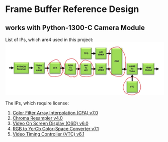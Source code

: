 # Frame Buffer Reference Design 
## works with Python-1300-C Camera Module

List of IPs, which are4 used in this project:
![1]


The IPs, which require license:

  1. [Color Filter Array Interpolation (CFA) v7.0][4]
  2. [Chroma Resampler v4.0][3]
  3. [Video On Screen Display (OSD) v6.0][2]
  4. [RGB to YcrCb Color-Space Converter v7.1][5]
  5. [Video Timing Controller (VTC) v6.1][6]


[1]: ips.JPG
[2]: http://www.xilinx.com/support/documentation/ip_documentation/v_osd/v6_0/pg010_v_osd.pdf
[3]: http://www.xilinx.com/support/documentation/ip_documentation/v_cresample/v4_0/pg012_v_cresample.pdf
[4]: http://www.xilinx.com/support/documentation/ip_documentation/v_cfa/v7_0/pg002_v_cfa.pdf
[5]: http://www.xilinx.com/support/documentation/ip_documentation/v_rgb2ycrcb/v7_1/pg013_v_rgb2ycrcb.pdf
[6]: http://www.xilinx.com/support/documentation/ip_documentation/v_tc/v6_1/pg016_v_tc.pdf